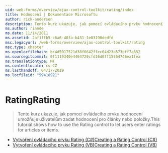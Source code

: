 ```yaml
---
uid: web-forms/overview/ajax-control-toolkit/rating/index
title: Hodnocení | Dokumentace Microsoftu
author: rick-anderson
description: Tento kurz ukazuje, jak pomocí ovládacího prvku hodnocení umožňuje uživatelům zadat hodnocení pro články nebo položky.
ms.author: riande
ms.date: 11/14/2011
ms.assetid: 2af1ffb5-c6a6-40fa-b431-1e03190dedfd
msc.legacyurl: /web-forms/overview/ajax-control-toolkit/rating
msc.type: chapter
ms.openlocfilehash: bc4d5017521d38f6642ffcc04d23a573eff7a652
ms.sourcegitcommit: 0f1119340e4464720cfd16d0ff15764746ea1fea
ms.translationtype: MT
ms.contentlocale: cs-CZ
ms.lasthandoff: 04/17/2019
ms.locfileid: "59418921"
---
```

# <a name="rating"></a><span data-ttu-id="632fe-103">Rating</span><span class="sxs-lookup"><span data-stu-id="632fe-103">Rating</span></span>

> <span data-ttu-id="632fe-104">Tento kurz ukazuje, jak pomocí ovládacího prvku hodnocení umožňuje uživatelům zadat hodnocení pro články nebo položky.</span><span class="sxs-lookup"><span data-stu-id="632fe-104">This tutorial shows how to use the Rating control to let users enter ratings for articles or items.</span></span>


- [<span data-ttu-id="632fe-105">Vytvoření ovládacího prvku Rating (C#)</span><span class="sxs-lookup"><span data-stu-id="632fe-105">Creating a Rating Control (C#)</span></span>](creating-a-rating-control-cs.md)
- [<span data-ttu-id="632fe-106">Vytvoření ovládacího prvku Rating (VB)</span><span class="sxs-lookup"><span data-stu-id="632fe-106">Creating a Rating Control (VB)</span></span>](creating-a-rating-control-vb.md)

